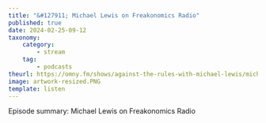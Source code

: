 ```yaml
---
title: "&#127911; Michael Lewis on Freakonomics Radio"
published: true
date: 2024-02-25-09-12
taxonomy:
    category:
        - stream
    tag:
        - podcasts
theurl: https://omny.fm/shows/against-the-rules-with-michael-lewis/michael-lewis-on-freakonomics-radio
image: artwork-resized.PNG
template: listen
---
```


Episode summary: Michael Lewis on Freakonomics Radio
